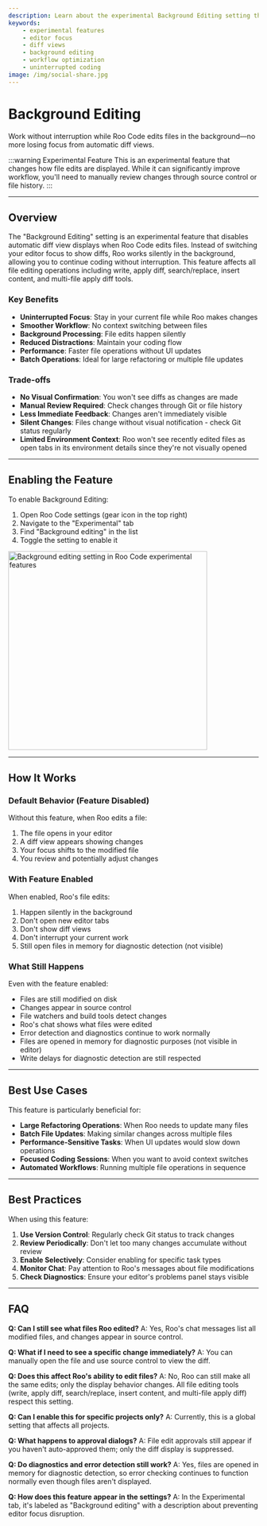 ```yaml
---
description: Learn about the experimental Background Editing setting that allows uninterrupted coding while Roo Code makes file edits in the background.
keywords:
    - experimental features
    - editor focus
    - diff views
    - background editing
    - workflow optimization
    - uninterrupted coding
image: /img/social-share.jpg
---
```


# Background Editing

Work without interruption while Roo Code edits files in the background—no more losing focus from automatic diff views.

:::warning Experimental Feature
This is an experimental feature that changes how file edits are displayed. While it can significantly improve workflow, you'll need to manually review changes through source control or file history.
:::

---

## Overview

The "Background Editing" setting is an experimental feature that disables automatic diff view displays when Roo Code edits files. Instead of switching your editor focus to show diffs, Roo works silently in the background, allowing you to continue coding without interruption. This feature affects all file editing operations including write, apply diff, search/replace, insert content, and multi-file apply diff tools.

### Key Benefits

- **Uninterrupted Focus**: Stay in your current file while Roo makes changes
- **Smoother Workflow**: No context switching between files
- **Background Processing**: File edits happen silently
- **Reduced Distractions**: Maintain your coding flow
- **Performance**: Faster file operations without UI updates
- **Batch Operations**: Ideal for large refactoring or multiple file updates

### Trade-offs

- **No Visual Confirmation**: You won't see diffs as changes are made
- **Manual Review Required**: Check changes through Git or file history
- **Less Immediate Feedback**: Changes aren't immediately visible
- **Silent Changes**: Files change without visual notification - check Git status regularly
- **Limited Environment Context**: Roo won't see recently edited files as open tabs in its environment details since they're not visually opened

---

## Enabling the Feature

To enable Background Editing:

1. Open Roo Code settings (gear icon in the top right)
2. Navigate to the "Experimental" tab
3. Find "Background editing" in the list
4. Toggle the setting to enable it

<img src="/img/background-editing/background-editing.png" alt="Background editing setting in Roo Code experimental features" width="400" />

---

## How It Works

### Default Behavior (Feature Disabled)

Without this feature, when Roo edits a file:

1. The file opens in your editor
2. A diff view appears showing changes
3. Your focus shifts to the modified file
4. You review and potentially adjust changes

### With Feature Enabled

When enabled, Roo's file edits:

1. Happen silently in the background
2. Don't open new editor tabs
3. Don't show diff views
4. Don't interrupt your current work
5. Still open files in memory for diagnostic detection (not visible)

### What Still Happens

Even with the feature enabled:

- Files are still modified on disk
- Changes appear in source control
- File watchers and build tools detect changes
- Roo's chat shows what files were edited
- Error detection and diagnostics continue to work normally
- Files are opened in memory for diagnostic purposes (not visible in editor)
- Write delays for diagnostic detection are still respected

---

## Best Use Cases

This feature is particularly beneficial for:

- **Large Refactoring Operations**: When Roo needs to update many files
- **Batch File Updates**: Making similar changes across multiple files
- **Performance-Sensitive Tasks**: When UI updates would slow down operations
- **Focused Coding Sessions**: When you want to avoid context switches
- **Automated Workflows**: Running multiple file operations in sequence

---

## Best Practices

When using this feature:

1. **Use Version Control**: Regularly check Git status to track changes
2. **Review Periodically**: Don't let too many changes accumulate without review
3. **Enable Selectively**: Consider enabling for specific task types
4. **Monitor Chat**: Pay attention to Roo's messages about file modifications
5. **Check Diagnostics**: Ensure your editor's problems panel stays visible

---

## FAQ

**Q: Can I still see what files Roo edited?**
A: Yes, Roo's chat messages list all modified files, and changes appear in source control.

**Q: What if I need to see a specific change immediately?**
A: You can manually open the file and use source control to view the diff.

**Q: Does this affect Roo's ability to edit files?**
A: No, Roo can still make all the same edits; only the display behavior changes. All file editing tools (write, apply diff, search/replace, insert content, and multi-file apply diff) respect this setting.

**Q: Can I enable this for specific projects only?**
A: Currently, this is a global setting that affects all projects.

**Q: What happens to approval dialogs?**
A: File edit approvals still appear if you haven't auto-approved them; only the diff display is suppressed.

**Q: Do diagnostics and error detection still work?**
A: Yes, files are opened in memory for diagnostic detection, so error checking continues to function normally even though files aren't displayed.

**Q: How does this feature appear in the settings?**
A: In the Experimental tab, it's labeled as "Background editing" with a description about preventing editor focus disruption.
